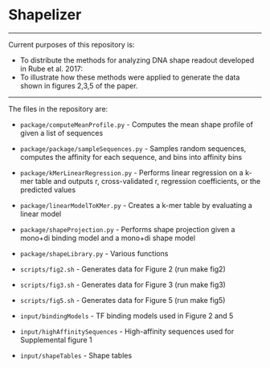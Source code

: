 # Shapelizer
---

Current purposes of this repository is:
* To distribute the methods for analyzing DNA shape readout developed in Rube et al. 2017:
* To illustrate how these methods were applied to generate the data shown in figures 2,3,5 of the paper.

---

The files in the repository are:
* `package/computeMeanProfile.py`        - Computes the mean shape profile of given a list of sequences
* `package/package/sampleSequences.py`   - Samples random sequences, computes the affinity for each sequence, and bins into  affinity bins
* `package/kMerLinearRegression.py`      - Performs linear regression on a k-mer table and outputs r, cross-validated r, regression coefficients, or the predicted values
* `package/linearModelToKMer.py`         - Creates a k-mer table by evaluating a linear model
* `package/shapeProjection.py`           - Performs shape projection given a mono+di binding model and a mono+di shape model
* `package/shapeLibrary.py`              - Various functions

* `scripts/fig2.sh`                      - Generates data for Figure 2 (run make fig2)
* `scripts/fig3.sh`                      - Generates data for Figure 3 (run make fig3)
* `scripts/fig5.sh`                      - Generates data for Figure 5 (run make fig5)

* `input/bindingModels`                  - TF binding models used in Figure 2 and 5
* `input/highAffinitySequences`          - High-affinity sequences used for Supplemental figure 1
* `input/shapeTables`                    - Shape tables

